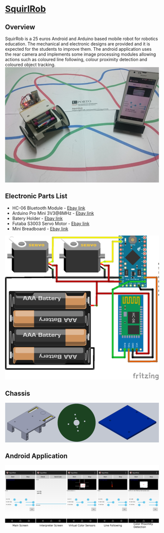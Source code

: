 # [SquirlRob](https://github.com/ee09115/squirlrob)

## Overview
SquirRob is a 25 euros Android and Arduino based mobile robot for robotics education. The mechanical and electronic designs are provided and it is expected for the students to improve them. The android application uses the rear camera and implements some image processing modules allowing actions such as coloured line following, colour proximity detection and coloured object tracking.
![chassis](doc/squirlrob.JPG)

## Electronic Parts List
* HC-06 Bluetooth Module - [Ebay link](https://www.ebay.com/itm/1PCS-Slave-HC-06-Wireless-Bluetooth-Transeiver-RF-Master-Module-for-Arduino/201415076859?epid=817572491&hash=item2ee5462bfb:g:6GgAAOxyCQ5TlsHx)
* Arduino Pro Mini 3V3@8MHz - [Ebay link](https://www.ebay.com/itm/1PCS-Mini-ATMEAG328-3-3V-8Mhz-Replace-ATmega128-For-Arduino-Pro-Mini-Compatible/152110232869?epid=596327179&hash=item236a79f525:g:xdIAAOSwP~tW3jZ6)
* Batery Holder - [Ebay link](https://www.ebay.com/itm/New-1PC-4-AAA-Battery-1-5V-Holder-Box-Case-Storage-DIY-Test-Study-Tool-Converter/201105132105?hash=item2ed2ccca49:g:JToAAOxyrx5TlX~P)
* Futaba S3003 Servo Motor - [Ebay link](https://www.ebay.com/itm/Big-Torque-Futaba-S3003-Servo-Motor-Metal-Gear-for-RC-Helicopter-Robot-Align-T-R/222649123161?epid=1774208731&hash=item33d6ec0159:g:P98AAOSwdIFXxjDN)
* Mini Breadboard - [Ebay link](https://www.ebay.com/itm/Mini-Solderless-Prototype-Breadboard-170-Tie-points-For-Arduino/302120030495?hash=item4657c1d11f:m:m9Q-FHQdL1vZfckqk3VsZpw)

![schematic](shematic/squirlrob_schematic_bb.png)

## Chassis
![chassis](doc/chassis.png)

## Android Application
![chassis](doc/app.png)
